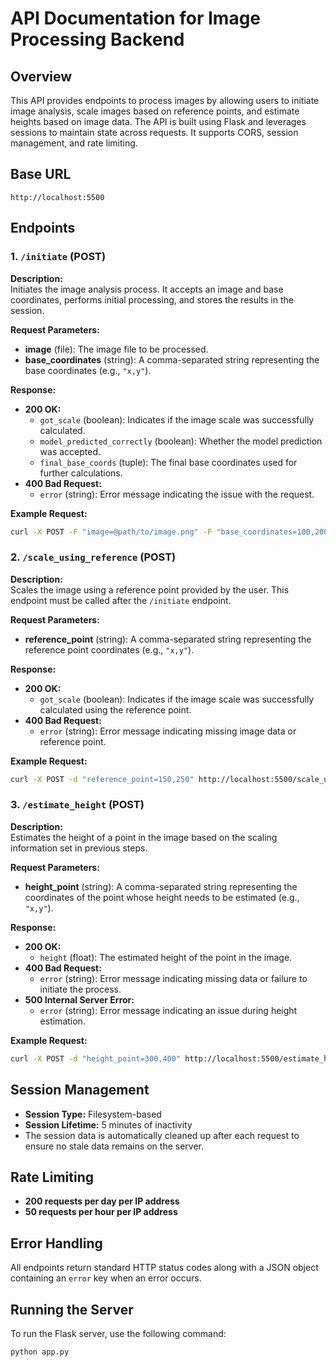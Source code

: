 # API Documentation for Image Processing Backend

## Overview

This API provides endpoints to process images by allowing users to initiate image analysis, scale images based on reference points, and estimate heights based on image data. The API is built using Flask and leverages sessions to maintain state across requests. It supports CORS, session management, and rate limiting.

## Base URL

```
http://localhost:5500
```

## Endpoints

### 1. `/initiate` (POST)

**Description:**  
Initiates the image analysis process. It accepts an image and base coordinates, performs initial processing, and stores the results in the session.

**Request Parameters:**
- **image** (file): The image file to be processed.
- **base_coordinates** (string): A comma-separated string representing the base coordinates (e.g., `"x,y"`).

**Response:**
- **200 OK:**
  - `got_scale` (boolean): Indicates if the image scale was successfully calculated.
  - `model_predicted_correctly` (boolean): Whether the model prediction was accepted.
  - `final_base_coords` (tuple): The final base coordinates used for further calculations.
- **400 Bad Request:**
  - `error` (string): Error message indicating the issue with the request.

**Example Request:**

```bash
curl -X POST -F "image=@path/to/image.png" -F "base_coordinates=100,200" http://localhost:5500/initiate
```

### 2. `/scale_using_reference` (POST)

**Description:**  
Scales the image using a reference point provided by the user. This endpoint must be called after the `/initiate` endpoint.

**Request Parameters:**
- **reference_point** (string): A comma-separated string representing the reference point coordinates (e.g., `"x,y"`).

**Response:**
- **200 OK:**
  - `got_scale` (boolean): Indicates if the image scale was successfully calculated using the reference point.
- **400 Bad Request:**
  - `error` (string): Error message indicating missing image data or reference point.

**Example Request:**

```bash
curl -X POST -d "reference_point=150,250" http://localhost:5500/scale_using_reference
```

### 3. `/estimate_height` (POST)

**Description:**  
Estimates the height of a point in the image based on the scaling information set in previous steps.

**Request Parameters:**
- **height_point** (string): A comma-separated string representing the coordinates of the point whose height needs to be estimated (e.g., `"x,y"`).

**Response:**
- **200 OK:**
  - `height` (float): The estimated height of the point in the image.
- **400 Bad Request:**
  - `error` (string): Error message indicating missing data or failure to initiate the process.
- **500 Internal Server Error:**
  - `error` (string): Error message indicating an issue during height estimation.

**Example Request:**

```bash
curl -X POST -d "height_point=300,400" http://localhost:5500/estimate_height
```

## Session Management

- **Session Type:** Filesystem-based
- **Session Lifetime:** 5 minutes of inactivity
- The session data is automatically cleaned up after each request to ensure no stale data remains on the server.

## Rate Limiting

- **200 requests per day per IP address**
- **50 requests per hour per IP address**

## Error Handling

All endpoints return standard HTTP status codes along with a JSON object containing an `error` key when an error occurs.

## Running the Server

To run the Flask server, use the following command:

```bash
python app.py
```
